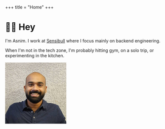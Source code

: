 +++
title = "Home"
+++

# 👋🏽 Hey

<div class="home-container">

  <div class="home-content">

I'm Asnim. I work at [Sensibull](https://sensibull.com/) where I focus mainly on backend engineering.

<!-- I like to [tinker](https://github.com/asnimansari) with stuff around monitoring, networking and distributed systems. -->

When I'm not in the tech zone, I'm probably hitting gym, on a solo trip, or experimenting in the kitchen.

  </div>

  <div class="home-image">
    <img src="/images/website/profile.png" alt="Profile Image" class="img-rounded" />
  </div>

</div>
